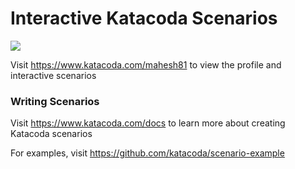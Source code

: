 # Interactive Katacoda Scenarios

[![](http://shields.katacoda.com/katacoda/mahesh81/count.svg)](https://www.katacoda.com/mahesh81 "Get your profile on Katacoda.com")

Visit https://www.katacoda.com/mahesh81 to view the profile and interactive scenarios

### Writing Scenarios
Visit https://www.katacoda.com/docs to learn more about creating Katacoda scenarios

For examples, visit https://github.com/katacoda/scenario-example
